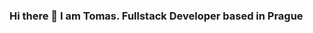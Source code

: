 

<!--
**faltysad/faltysad** is a ✨ _special_ ✨ repository because its `README.md` (this file) appears on your GitHub profile.
-->
### Hi there 👋 I am Tomas. Fullstack Developer based in Prague 
